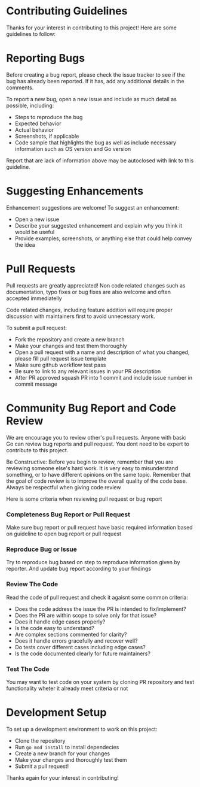 # Contributing Guidelines

Thanks for your interest in contributing to this project! Here are some guidelines to follow:

# Reporting Bugs

Before creating a bug report, please check the issue tracker to see if the bug has already been reported. If it has, add any additional details in the comments.

To report a new bug, open a new issue and include as much detail as possible, including:

- Steps to reproduce the bug
- Expected behavior
- Actual behavior
- Screenshots, if applicable
- Code sample that highlights the bug as well as include necessary information such as OS version and Go version

Report that are lack of information above may be autoclosed with link to this guideline.

# Suggesting Enhancements

Enhancement suggestions are welcome! To suggest an enhancement:

- Open a new issue
- Describe your suggested enhancement and explain why you think it would be useful
- Provide examples, screenshots, or anything else that could help convey the idea

# Pull Requests

Pull requests are greatly appreciated! Non code related changes such as documentation, typo fixes or bug fixes are also welcome and often accepted immediatelly

Code related changes, including feature addition will require proper discussion with maintainers first to avoid unnecessary work.

To submit a pull request:

- Fork the repository and create a new branch
- Make your changes and test them thoroughly
- Open a pull request with a name and description of what you changed, please fill pull request issue template
- Make sure github workflow test pass
- Be sure to link to any relevant issues in your PR description
- After PR approved squash PR into 1 commit and include issue number in commit message

# Community Bug Report and Code Review

We are encourage you to review other's pull requests. Anyone with basic Go can review bug reports and pull request. You dont need to be expert to contribute to this project.

Be Constructive: Before you begin to review, remember that you are reviewing someone else's hard work. It is very easy to misunderstand something, or to have different opinions on the same topic. Remember that the goal of code review is to improve the overall quality of the code base. Always be respectful when giving code review

Here is some criteria when reviewing pull request or bug report

### Completeness Bug Report or Pull Request

Make sure bug report or pull request have basic required information based on guideline to open bug report or pull request

### Reproduce Bug or Issue
Try to reproduce bug based on step to reproduce information given by reporter. And update bug report according to your findings

### Review The Code
Read the code of pull request and check it agaisnt some common criteria:
- Does the code address the issue the PR is intended to fix/implement?
- Does the PR are within scope to solve only for that issue?
- Does it handle edge cases properly?
- Is the code easy to understand?
- Are complex sections commented for clarity?
- Does it handle errors gracefully and recover well?
- Do tests cover different cases including edge cases?
- Is the code documented clearly for future maintainers?

### Test The Code
You may want to test code on your system by cloning PR repository and test functionality wheter it already meet criteria or not

# Development Setup

To set up a development environment to work on this project:

- Clone the repository
- Run `go mod install` to install dependecies
- Create a new branch for your changes
- Make your changes and thoroughly test them
- Submit a pull request!

Thanks again for your interest in contributing!

